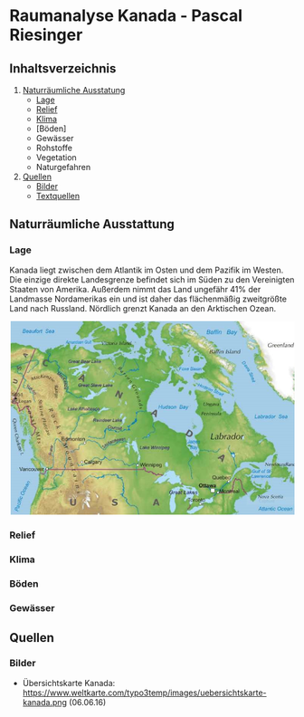 # Raumanalyse Kanada - Pascal Riesinger
## Inhaltsverzeichnis
1. [Naturräumliche Ausstatung](#naturr%C3%A4umliche-ausstattung)
    - [Lage](#lage)
    - [Relief](#relief)
    - [Klima](#klima)
    - [Böden]
    - Gewässer
    - Rohstoffe
    - Vegetation
    - Naturgefahren
2. [Quellen](#quellen)
    - [Bilder](#bilder)
    - [Textquellen](#textquellen)

## Naturräumliche Ausstattung
### Lage
Kanada liegt zwischen dem Atlantik im Osten und dem Pazifik im Westen. Die einzige direkte Landesgrenze
befindet sich im Süden zu den Vereinigten Staaten von Amerika. Außerdem nimmt das Land ungefähr 41%
der Landmasse Nordamerikas ein und ist daher das flächenmäßig zweitgrößte Land nach Russland.
Nördlich grenzt Kanada an den Arktischen Ozean.

![Übersichtskarte Kanada](res/uebersichtskarte-kanada.png)

### Relief

### Klima

### Böden

### Gewässer

## Quellen
### Bilder
- Übersichtskarte Kanada: https://www.weltkarte.com/typo3temp/images/uebersichtskarte-kanada.png (06.06.16)
